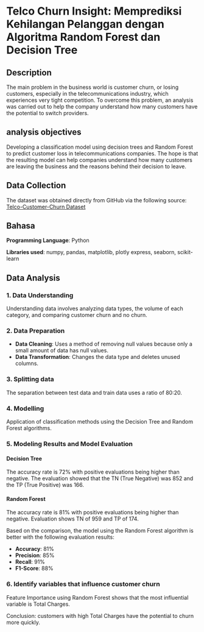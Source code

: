 # Telco Churn Insight: Memprediksi Kehilangan Pelanggan dengan Algoritma Random Forest dan Decision Tree

## Description
The main problem in the business world is customer churn, or losing customers, especially in the telecommunications industry, which experiences very tight competition. To overcome this problem, an analysis was carried out to help the company understand how many customers have the potential to switch providers.

## analysis objectives
Developing a classification model using decision trees and Random Forest to predict customer loss in telecommunications companies. The hope is that the resulting model can help companies understand how many customers are leaving the business and the reasons behind their decision to leave.

## Data Collection
The dataset was obtained directly from GitHub via the following source: [Telco-Customer-Churn Dataset](https://github.com/arubhasy/dataset/blob/main/Telco-Customer-Churn.csv)

## Bahasa 
**Programming Language**: Python

**Libraries used**: numpy, pandas, matplotlib, plotly express, seaborn, scikit-learn

## Data Analysis
### 1. Data Understanding
Understanding data involves analyzing data types, the volume of each category, and comparing customer churn and no churn.

### 2. Data Preparation
- **Data Cleaning**: Uses a method of removing null values ​​because only a small amount of data has null values.
- **Data Transformation**: Changes the data type and deletes unused columns.

### 3. Splitting data
The separation between test data and train data uses a ratio of 80:20.

### 4. Modelling
Application of classification methods using the Decision Tree and Random Forest algorithms.

### 5. Modeling Results and Model Evaluation
#### Decision Tree
The accuracy rate is 72% with positive evaluations being higher than negative. The evaluation showed that the TN (True Negative) was 852 and the TP (True Positive) was 166.

#### Random Forest
The accuracy rate is 81% with positive evaluations being higher than negative. Evaluation shows TN of 959 and TP of 174.

Based on the comparison, the model using the Random Forest algorithm is better with the following evaluation results:
- **Accuracy**: 81%
- **Precision**: 85%
- **Recall**: 91%
- **F1-Score**: 88%

### 6. Identify variables that influence customer churn
Feature Importance using Random Forest shows that the most influential variable is Total Charges.

Conclusion: customers with high Total Charges have the potential to churn more quickly.

